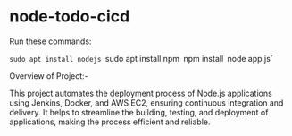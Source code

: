 # node-todo-cicd

Run these commands:


`sudo apt install nodejs
`sudo apt install npm`
`npm install`
`node app.js`

Overview of Project:-

This project automates the deployment process of Node.js applications using Jenkins, Docker, and AWS EC2, ensuring continuous integration and delivery. It helps to streamline the building, testing, and deployment of applications, making the process efficient and reliable.

